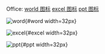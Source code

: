 
Office: [world 图标](#word) [excel 图标](#excel) [ppt 图标](#ppt)

![word](Microsoft_Office_Word.png){#word width=32px}

![excel](Microsoft_Office_Excel.png){#excel width=32px}

![ppt](Microsoft_Office_PowerPoint.png){#ppt width=32px}


